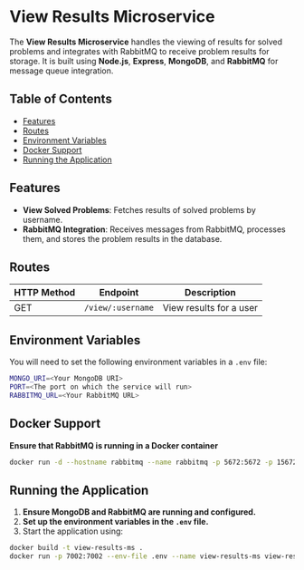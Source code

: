 # View Results Microservice

The **View Results Microservice** handles the viewing of results for solved problems and integrates with RabbitMQ to receive problem results for storage. It is built using **Node.js**, **Express**, **MongoDB**, and **RabbitMQ** for message queue integration.

## Table of Contents

- [Features](#features)
- [Routes](#routes)
- [Environment Variables](#environment-variables)
- [Docker Support](#docker-support)
- [Running the Application](#running-the-application)

## Features

- **View Solved Problems**: Fetches results of solved problems by username.
- **RabbitMQ Integration**: Receives messages from RabbitMQ, processes them, and stores the problem results in the database.

## Routes

| HTTP Method | Endpoint                   | Description                                    |
|-------------|----------------------------|------------------------------------------------|
| GET         | `/view/:username`          | View results for a user                        |

## Environment Variables

You will need to set the following environment variables in a `.env` file:

```bash
MONGO_URI=<Your MongoDB URI>
PORT=<The port on which the service will run>
RABBITMQ_URL=<Your RabbitMQ URL>
```

## Docker Support

**Ensure that RabbitMQ is running in a Docker container**
```bash
docker run -d --hostname rabbitmq --name rabbitmq -p 5672:5672 -p 15672:15672 rabbitmq:management
```

## Running the Application

1. **Ensure MongoDB and RabbitMQ are running and configured.**
2. **Set up the environment variables in the `.env` file.**
3. Start the application using:

```bash
docker build -t view-results-ms .
docker run -p 7002:7002 --env-file .env --name view-results-ms view-results-ms
```
